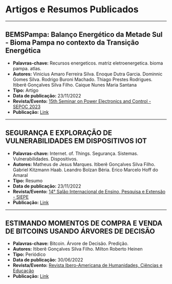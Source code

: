 # Artigos e Resumos Publicados

---

## BEMSPampa: Balanço Energético da Metade Sul - Bioma Pampa no contexto da Transição Energética

- **Palavras-chave:** Recursos energeticos. matriz eletroenergetica. bioma pampa. atlas.
- **Autores:** Vinicius Amaro Ferreira Silva. Enoque Dutra Garcia. Dominnic Gomes Silva. Rodrigo Buroni Machado. Thiago Prestes Rodrigues. Itiberê Gonçalves Silva Filho. Caique Nunes Maria Santana
- **Tipo:** Artigo
- **Data de publicação:** 23/11/2022
- **Revista/Evento:** [15th Seminar on Power Electronics and Control - SEPOC 2023](https://repositorio.ufsm.br/handle/1/30427)
- **Publicação:** [Link](https://repositorio.ufsm.br/bitstream/handle/1/30583/Final_69.pdf?sequence=1&isAllowed=y)

---

## SEGURANÇA E EXPLORAÇÃO DE VULNERABILIDADES EM DISPOSITIVOS IOT

- **Palavras-chave:** Internet. of. Things. Segurança. Sistemas. Vulnerabilidades. Dispositivos.
- **Autores:** Matheus de Jesus Marques. Itiberê Gonçalves Silva Filho. Gabriel Kitzmann Haab. Leandro Bolzan Béria. Erico Marcelo Hoff do Amaral
- **Tipo:** Resumo
- **Data de publicação:** 23/11/2022
- **Revista/Evento:** [14° Salão Internacional de Ensino, Pesquisa e Extensão - SIEPE](https://periodicos.unipampa.edu.br/index.php/SIEPE/index)
- **Publicação:** [Link](https://periodicos.unipampa.edu.br/index.php/SIEPE/article/view/113724)

---

## ESTIMANDO MOMENTOS DE COMPRA E VENDA DE BITCOINS USANDO ÁRVORES DE DECISÃO

- **Palavras-chave:** Bitcoin. Árvore de Decisão. Predição.
- **Autores:** Itiberê Gonçalves Silva Filho. Milton Roberto Heinen
- **Tipo:** Periódico
- **Data de publicação:** 30/06/2022
- **Revista/Evento:** [Revista Ibero-Americana de Humanidades, Ciências e Educação](https://periodicorease.pro.br/rease/index)
- **Publicação:** [Link](https://periodicorease.pro.br/rease/article/view/6056)
